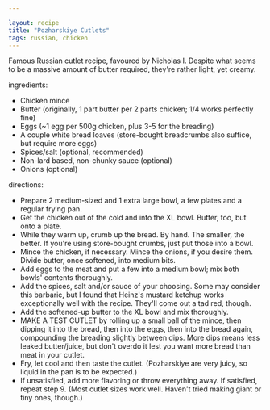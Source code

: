 ```yaml
---

layout: recipe
title: "Pozharskiye Cutlets"
tags: russian, chicken
---
```


Famous Russian cutlet recipe, favoured by Nicholas I.
Despite what seems to be a massive amount of butter required, they're rather light, yet creamy.

ingredients:
- Chicken mince
- Butter (originally, 1 part butter per 2 parts chicken; 1/4 works perfectly fine)
- Eggs (~1 egg per 500g chicken, plus 3-5 for the breading)
- A couple white bread loaves (store-bought breadcrumbs also suffice, but require more eggs)
- Spices/salt (optional, recommended)
- Non-lard based, non-chunky sauce (optional)
- Onions (optional)

directions:
- Prepare 2 medium-sized and 1 extra large bowl, a few plates and a regular frying pan.
- Get the chicken out of the cold and into the XL bowl. Butter, too, but onto a plate.
- While they warm up, crumb up the bread. By hand. The smaller, the better. If you're using store-bought crumbs, just put those into a bowl.
- Mince the chicken, if necessary. Mince the onions, if you desire them. Divide butter, once softened, into medium bits.
- Add eggs to the meat and put a few into a medium bowl; mix both bowls' contents thoroughly.
- Add the spices, salt and/or sauce of your choosing. Some may consider this barbaric, but I found that Heinz's mustard ketchup works exceptionally well with the recipe. They'll come out a tad red, though.
- Add the softened-up butter to the XL bowl and mix thoroughly.
- MAKE A TEST CUTLET by rolling up a small ball of the mince, then dipping it into the bread, then into the eggs, then into the bread again, compounding the breading slightly between dips. More dips means less leaked butter/juice, but don't overdo it lest you want more bread than meat in your cutlet.
- Fry, let cool and then taste the cutlet. (Pozharskiye are very juicy, so liquid in the pan is to be expected.)
- If unsatisfied, add more flavoring or throw everything away. If satisfied, repeat step 9. (Most cutlet sizes work well. Haven't tried making giant or tiny ones, though.)
